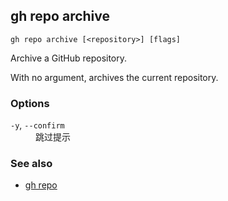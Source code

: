 

## gh repo archive

```
gh repo archive [<repository>] [flags]
```

Archive a GitHub repository.

With no argument, archives the current repository.

### Options


<dl class="flags">
	<dt><code>-y</code>, <code>--confirm</code></dt>
	<dd>跳过提示</dd>
</dl>


### See also

* [gh repo](./gh_repo)
